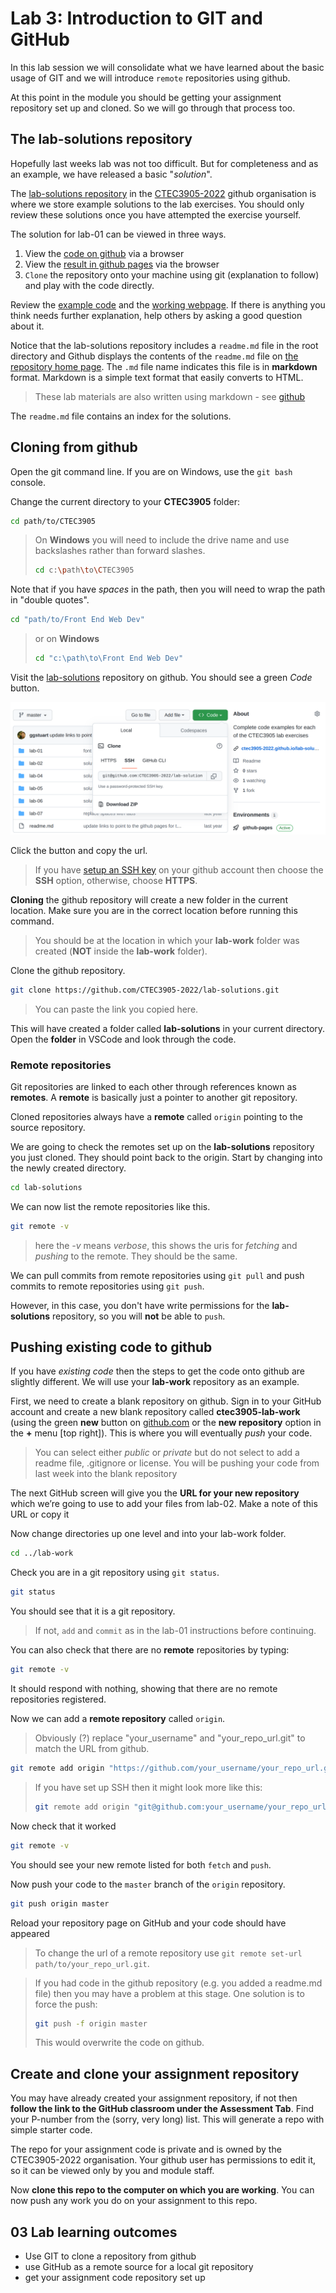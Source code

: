 # Lab 3: Introduction to GIT and GitHub

In this lab session we will consolidate what we have learned about the basic usage of GIT and we will introduce `remote` repositories using github.

At this point in the module you should be getting your assignment repository set up and cloned.
So we will go through that process too.

## The lab-solutions repository

Hopefully last weeks lab was not too difficult.
But for completeness and as an example, we have released a basic "*solution*".

The [lab-solutions repository](https://github.com/CTEC3905-2022/lab-solutions) in the [CTEC3905-2022](https://github.com/CTEC3905-2022) github organisation is where we store example solutions to the lab exercises.
You should only review these solutions once you have attempted the exercise yourself.

The solution for lab-01 can be viewed in three ways.

1. View the [code on github](https://github.com/CTEC3905-2022/lab-solutions/tree/master/lab-01) via a browser
1. View the [result in github pages](https://CTEC3905-2022.github.io/lab-solutions/lab-01/) via the browser
1. `Clone` the repository onto your machine using git (explanation to follow) and play with the code directly.

Review the [example code](https://github.com/CTEC3905-2022/lab-solutions/tree/master/lab-01) and the [working webpage](https://CTEC3905-2022.github.io/lab-solutions/lab-01/).
If there is anything you think needs further explanation, help others by asking a good question about it.

Notice that the lab-solutions repository includes a `readme.md` file in the root directory and Github displays the contents of the `readme.md` file on [the repository home page](https://github.com/CTEC3905-2022/lab-solutions).
The `.md` file name indicates this file is in **markdown** format.
Markdown is a simple text format that easily converts to HTML.
> These lab materials are also written using markdown - see [github](https://github.com/CTEC3905-2022/lab-materials)

The `readme.md` file contains an index for the solutions.

## Cloning from github

Open the git command line.
If you are on Windows, use the `git bash` console.

Change the current directory to your **CTEC3905** folder:

```bash
cd path/to/CTEC3905
```

> On **Windows** you will need to include the drive name and use backslashes rather than forward slashes.
> ```bash
> cd c:\path\to\CTEC3905
> ```


Note that if you have *spaces* in the path, then you will need to wrap the path in "double quotes".
```bash
cd "path/to/Front End Web Dev"
```
> or on **Windows**
> ```bash
> cd "c:\path\to\Front End Web Dev"
> ```

Visit the [lab-solutions](https://github.com/CTEC3905-2022/lab-solutions) repository on github.
You should see a green *Code* button.

![lab-solutions github page](images/lab-solutions.png)

Click the button and copy the url.

> If you have [setup an SSH key](https://docs.github.com/en/free-pro-team@latest/github/authenticating-to-github/connecting-to-github-with-ssh) on your github account then choose the **SSH** option, otherwise, choose **HTTPS**.

**Cloning** the github repository will create a new folder in the current location.
Make sure you are in the correct location before running this command.
>You should be at the location in which your **lab-work** folder was created (**NOT** inside the **lab-work** folder).


Clone the github repository.

```bash
git clone https://github.com/CTEC3905-2022/lab-solutions.git
```
> You can paste the link you copied here.

This will have created a folder called **lab-solutions** in your current directory.
Open the **folder** in VSCode and look through the code.

### Remote repositories

Git repositories are linked to each other through references known as **remotes**.
A **remote** is basically just a pointer to another git repository.

Cloned repositories always have a **remote** called `origin` pointing to the source repository.

We are going to check the remotes set up on the **lab-solutions** repository you just cloned.
They should point back to the origin.
Start by changing into the newly created directory.

```bash
cd lab-solutions
```

We can now list the remote repositories like this.

```bash
git remote -v
```

> here the *-v* means *verbose*, this shows the uris for *fetching* and *pushing* to the remote. They should be the same.

We can pull commits from remote repositories using `git pull` and push commits to remote repositories using `git push`.

However, in this case, you don't have write permissions for the **lab-solutions** repository, so you will **not** be able to `push`.

## Pushing existing code to github

If you have *existing code* then the steps to get the code onto github are slightly different.
We will use your **lab-work** repository as an example.

First, we need to create a blank repository on github.
Sign in to your GitHub account and create a new blank repository called **ctec3905-lab-work** (using the green **new** button on [github.com](github.com) or the **new repository** option in the **+** menu [top right]).
This is where you will eventually *push* your code.

> You can select either *public* or *private* but do not select to add a readme file, .gitignore or license.
> You will be pushing your code from last week into the blank repository

The next GitHub screen will give you the **URL for your new repository** which we’re going to use to add your files from lab-02.
Make a note of this URL or copy it

Now change directories up one level and into your lab-work folder.

```bash
cd ../lab-work
```

Check you are in a git repository using `git status`.

```bash
git status
```

You should see that it is a git repository.
> If not, `add` and `commit` as in the lab-01 instructions before continuing.


You can also check that there are no **remote** repositories by typing:

```bash
git remote -v
```

It should respond with nothing, showing that there are no remote repositories registered.

Now we can add a **remote repository** called `origin`.

> Obviously (?) replace "your_username" and "your_repo_url.git" to match the URL from github.

```bash
git remote add origin "https://github.com/your_username/your_repo_url.git"
```

> If you have set up SSH then it might look more like this:
> ```bash
> git remote add origin "git@github.com:your_username/your_repo_url.git"
> ```

Now check that it worked

```bash
git remote -v
```

You should see your new remote listed for both `fetch` and `push`.

Now push your code to the `master` branch of the `origin` repository.

```bash
git push origin master
```

Reload your repository page on GitHub and your code should have appeared

>To change the url of a remote repository use `git remote set-url path/to/your_repo_url.git`.

>If you had code in the github repository (e.g. you added a readme.md file) then you may have a problem at this stage. One solution is to force the push:
> ```bash
> git push -f origin master
> ```
> This would overwrite the code on github.

## Create and clone your assignment repository

You may have already created your assignment repository, if not then **follow the link to the GitHub classroom under the Assessment Tab**.
Find your P-number from the (sorry, very long) list.
This will generate a repo with simple starter code.

The repo for your assignment code is private and is owned by the CTEC3905-2022 organisation.
Your github user has permissions to edit it, so it can be viewed only by you and module staff.

Now **clone this repo to the computer on which you are working**.
You can now push any work you do on your assignment to this repo.

## 03 Lab learning outcomes

- Use GIT to clone a repository from github
- use GitHub as a remote source for a local git repository
- get your assignment code repository set up
